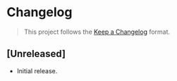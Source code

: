 # Changelog

> This project follows the [Keep a Changelog](https://keepachangelog.com) format.

## [Unreleased]

* Initial release.
